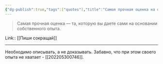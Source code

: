 ```yaml
---
{"dg-publish":true,"tags":["quotes"],"title":"Самая прочная оценка на основании своего опыта","date":"2021-09-22T12:54:00+03:00","modified_at":"2022-07-03T20:19:48+03:00","permalink":"/quotes/202109221254/","dgHomeLink":false,"dgPassFrontmatter":true}
---
```



> Самая прочная оценка — та, которую вы даете сами на основании собственного опыта. 

Link:: [[Пиши сокращай]]

---

Необходимо описывать, а не доказывать. Забавно, что при этом своего опыта не хватает - [[202205300746]].
